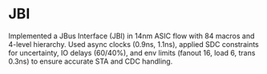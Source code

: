# JBI
Implemented a JBus Interface (JBI) in 14nm ASIC flow with 84 macros and 4-level hierarchy. Used async clocks (0.9ns, 1.1ns), applied SDC constraints for uncertainty, IO delays (60/40%), and env limits (fanout 16, load 6, trans 0.3ns) to ensure accurate STA and CDC handling. 
